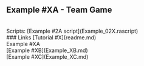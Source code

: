 ## Example #XA - Team Game
<br>
Scripts: [Example #2A script](Example_02X.rascript) <br>
### Links
[Tutorial #X](readme.md) <br>
Example #XA<br>
[Example #XB](Example_XB.md) <br>
[Example #XC](Example_XC.md) <br>